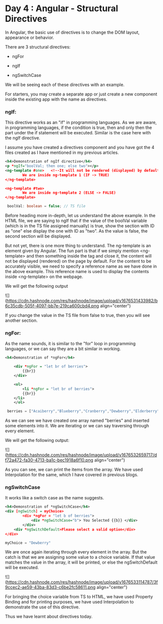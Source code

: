 # Day 4 : Angular - Structural Directives

In Angular, the basic use of directives is to change the DOM layout, appearance or behavior.

There are 3 structural directives:

* ngFor
    
* ngIf
    
* ngSwitchCase
    

We will be seeing each of these directives with an example.

For starters, you may create a separate app or just create a new component inside the existing app with the name as directives.

### ngIf:

This directive works as an "if" in programming languages. As we are aware, in programming languages, if the condition is true, then and only then the part under the if statement will be executed. Similar is the case here with the ngIf directive.

I assume you have created a directives component and you have got the 4 files created as I have mentioned in my previous articles.

```xml
<h4>Demonstration of ngIf directive</h4>
<p *ngIf="boolVal; then one; else two"></p>
<ng-template #one>   <!--It will not be rendered (displayed) by default, so we need to it a ID-->
        We are inside ng-template 1 (IF -> TRUE)
</ng-template>

<ng-template #two>   
        We are inside ng-template 2 (ELSE -> FALSE)
</ng-template>
```

```typescript
 boolVal: boolean = false; // TS file
```

Before heading more in-depth, let us understand the above example. In the HTML file, we are saying to ngIf that if the value of the boolVal variable (which is in the TS file assigned manually) is true, show the section with ID as "one" else display the one with ID as "two". As the value is false, the second section will be displayed.

But not yet, there is one more thing to understand. The ng-template is an element given by Angular. The fun part is that if we simply mention &lt;ng-template&gt; and then something inside the tag and close it, the content will not be displayed (rendered) on the page by default. For the content to be accurately visible, we need to specify a reference name as we have done in the above example. This reference name is used to display the contents inside &lt;ng-template&gt; on the webpage.

We will get the following output

![](https://cdn.hashnode.com/res/hashnode/image/upload/v1676531433982/b6c35cdb-505f-4097-bb7e-219ca600cbd4.png align="center")

If you change the value in the TS file from false to true, then you will see another section.

### ngFor:

As the name sounds, it is similar to the "for" loop in programming languages, or we can say they are a bit similar in working.

```xml
<h4>Demonstration of *ngFor</h4>

    <div *ngFor = "let br of berries">
        {{br}}
    </div>

    <ol>
        <li *ngFor = "let br of berries">
        {{br}}
    </li>
    </ol>
```

```typescript
 berries = ["Acaiberry","Blueberry","Cranberry","Dewberry","Elderberry","Foxberry","Gooseberry"]   // TS file
```

As we can see we have created one array named "berries" and inserted some elements into it. We are iterating or we can say traversing through every element.

We will get the following output:

![](https://cdn.hashnode.com/res/hashnode/image/upload/v1676532659717/df72a472-fa30-4713-ba1c-bec1918a6f10.png align="center")

As you can see, we can print the items from the array. We have used Interpolation for the same, which I have covered in previous blogs.

### ngSwitchCase

It works like a switch case as the name suggests.

```xml
<h4>Demonstration of *ngSwitchCase</h4>
<div [ngSwitch] = myChoice>
        <div *ngFor = "let b of berries">
            <div *ngSwitchCase="b"> You Selected {{b}} </div>
        </div>
    <div *ngSwitchDefault>Please select a valid option</div>
</div>
```

```typescript
myChoice = "Dewberry"
```

We are once again iterating through every element in the array. But the catch is that we are assigning some value to a choice variable. If that value matches the value in the array, it will be printed, or else the ngSwitchDefault will be executed.

![](https://cdn.hashnode.com/res/hashnode/image/upload/v1676533114787/3f9ccec2-ae59-43ba-83d3-c6be2fc58611.png align="center")

For bringing the choice variable from TS to HTML, we have used Property Binding and for printing purposes, we have used Interpolation to demonstrate the use of this directive.

Thus we have learnt about directives today.